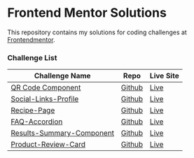 # Frontend Mentor Solutions

This repository contains my solutions for coding challenges at [Frontendmentor](https://www.frontendmentor.io/). 

### Challenge List

| Challenge Name    | Repo | Live Site |
| ----------------- | ---- |-----------|
| [QR Code Component](https://www.frontendmentor.io/challenges/qr-code-component-iux_sIO_H) | [Github](https://github.com/cohoc/frontendmentor/tree/main/qr-code-component-main) |    [Live](https://cohoc.github.io/frontendmentor/qr-code-component-main/)   | 
| [Social-Links-Profile](https://www.frontendmentor.io/challenges/social-links-profile-UG32l9m6dQ) | [Github](https://github.com/cohoc/frontendmentor/tree/main/social-links-profile-main) | [Live](https://cohoc.github.io/frontendmentor/social-links-profile-main/) | 
| [Recipe-Page](https://www.frontendmentor.io/challenges/recipe-page-KiTsR8QQKm) | [Github](https://github.com/cohoc/frontendmentor/tree/main/recipe-page-main) | [Live](https://cohoc.github.io/frontendmentor/recipe-page-main/) |
| [FAQ-Accordion](https://www.frontendmentor.io/challenges/faq-accordion-wyfFdeBwBz) | [Github](https://github.com/cohoc/frontendmentor/tree/main/faq-accordion-main) | [Live](https://cohoc.github.io/frontendmentor/faq-accordion-main/) |
| [Results-Summary-Component](https://www.frontendmentor.io/challenges/results-summary-component-CE_K6s0maV) | [Github](https://github.com/cohoc/frontendmentor/tree/main/results-summary-component-main) | [Live](https://cohoc.github.io/frontendmentor/results-summary-component-main/) |
| [Product-Review-Card](https://www.frontendmentor.io/challenges/product-preview-card-component-GO7UmttRfa) | [Github](https://github.com/cohoc/frontendmentor/tree/main/product-preview-card-component-main) | [Live](https://cohoc.github.io/frontendmentor/product-preview-card-component-main/) |


